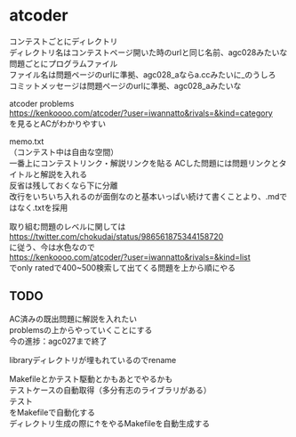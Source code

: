 # atcoder
コンテストごとにディレクトリ  
ディレクトリ名はコンテストページ開いた時のurlと同じ名前、agc028みたいな  
問題ごとにプログラムファイル  
ファイル名は問題ページのurlに準拠、agc028_aならa.ccみたいに_のうしろ  
コミットメッセージは問題ページのurlに準拠、agc028_aみたいな

atcoder problems  
https://kenkoooo.com/atcoder/?user=iwannatto&rivals=&kind=category  
を見るとACがわかりやすい

memo.txt  
（コンテスト中は自由な空間）  
一番上にコンテストリンク・解説リンクを貼る
ACした問題には問題リンクとタイトルと解説を入れる  
反省は残しておくなら下に分離  
改行をいちいち入れるのが面倒なのと基本いっぱい続けて書くことより、.mdではなく.txtを採用

取り組む問題のレベルに関しては  
https://twitter.com/chokudai/status/986561875344158720  
に従う、今は水色なので  
https://kenkoooo.com/atcoder/?user=iwannatto&rivals=&kind=list  
でonly ratedで400~500検索して出てくる問題を上から順にやる  

## TODO

AC済みの既出問題に解説を入れたい  
problemsの上からやっていくことにする  
今の進捗：agc027まで終了  

libraryディレクトリが埋もれているのでrename  

Makefileとかテスト駆動とかもあとでやるかも  
テストケースの自動取得（多分有志のライブラリがある）  
テスト  
をMakefileで自動化する  
ディレクトリ生成の際に↑をやるMakefileを自動生成する  
